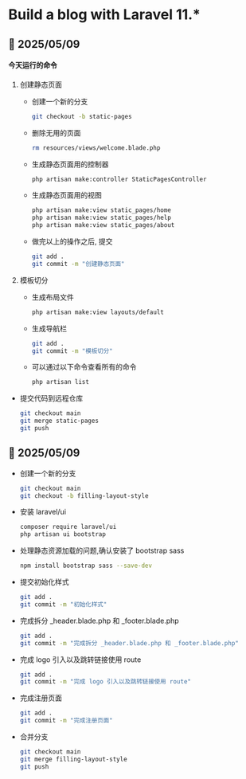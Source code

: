 # Build a blog with Laravel 11.*

## 📅 2025/05/09

#### 今天运行的命令

1. 创建静态页面

    - 创建一个新的分支
        ```bash
        git checkout -b static-pages
        ```

    - 删除无用的页面
        ```bash
        rm resources/views/welcome.blade.php
        ```

    - 生成静态页面用的控制器
        ```bash
        php artisan make:controller StaticPagesController
        ```
    - 生成静态页面用的视图
        ```bash
        php artisan make:view static_pages/home
        php artisan make:view static_pages/help
        php artisan make:view static_pages/about
        ```
    - 做完以上的操作之后, 提交
        ```bash
        git add .
        git commit -m "创建静态页面"
        ```

2. 模板切分

    - 生成布局文件
        ```bash
        php artisan make:view layouts/default
        ```
    - 生成导航栏
        ```bash
        git add .
        git commit -m "模板切分"
        ```
    - 可以通过以下命令查看所有的命令
        ```bash
        php artisan list
        ```

- 提交代码到远程仓库
    ```bash
    git checkout main
    git merge static-pages
    git push
    ```

## 📅 2025/05/09
    
- 创建一个新的分支
    ```bash
    git checkout main
    git checkout -b filling-layout-style
    ```
- 安装 laravel/ui
    ```bash
    composer require laravel/ui
    php artisan ui bootstrap
    ```
  
- 处理静态资源加载的问题,确认安装了 bootstrap sass
    ```bash
    npm install bootstrap sass --save-dev
    ```
  
- 提交初始化样式
    ```bash
    git add .
    git commit -m "初始化样式"
    ```
  
- 完成拆分 _header.blade.php 和 _footer.blade.php
    ```bash
    git add .
    git commit -m "完成拆分 _header.blade.php 和 _footer.blade.php"
    ```
  
- 完成 logo 引入以及跳转链接使用 route
    ```bash
    git add .
    git commit -m "完成 logo 引入以及跳转链接使用 route"
    ```
  
- 完成注册页面
    ```bash
    git add .
    git commit -m "完成注册页面"
    ```
  
- 合并分支
    ```bash
    git checkout main
    git merge filling-layout-style
    git push
    ```
